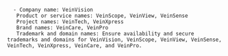       - Company name: VeinVision
       Product or service names: VeinScope, VeinView, VeinSense
       Project names: VeinTech, VeinXpress
       Brand names: VeinCare, VeinPro
       Trademark and domain names: Ensure availability and secure trademarks and domains for VeinVision, VeinScope, VeinView, VeinSense, VeinTech, VeinXpress, VeinCare, and VeinPro.


